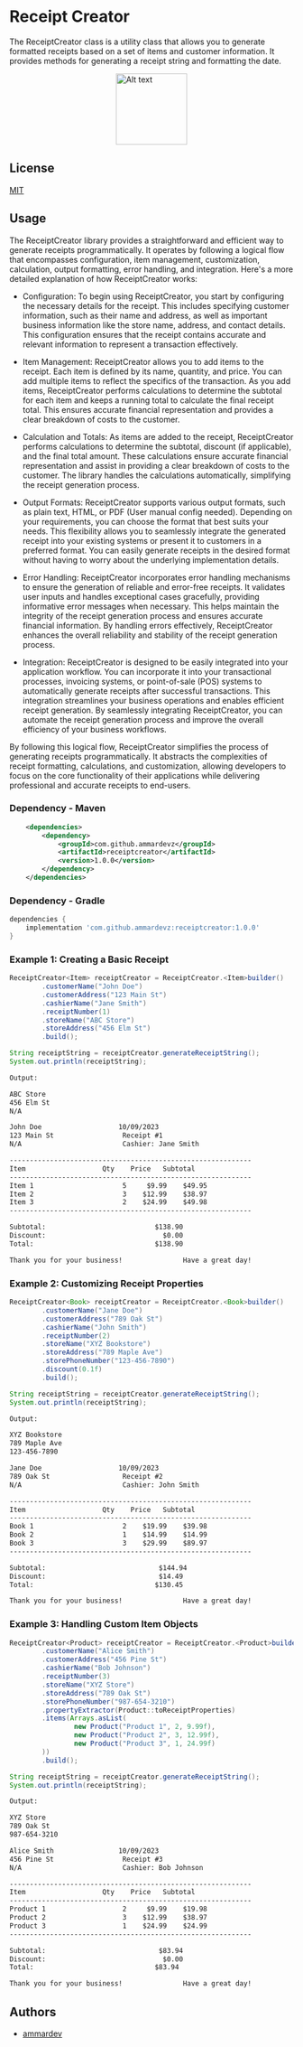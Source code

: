 # Receipt Creator
The ReceiptCreator class is a utility class that allows you to generate formatted receipts based on a set of items and customer information. It provides methods for generating a receipt string and formatting the date.

<img src="https://i.imgur.com/YXzpAkk.jpg" alt="Alt text" width="126" style="display: block; margin: auto;">


## License

[MIT](https://github.com/ammardevz/ReceiptCreator/blob/master/LICENSE)

## Usage

The ReceiptCreator library provides a straightforward and efficient way to generate receipts programmatically. It operates by following a logical flow that encompasses configuration, item management, customization, calculation, output formatting, error handling, and integration. Here's a more detailed explanation of how ReceiptCreator works:

- Configuration: To begin using ReceiptCreator, you start by configuring the necessary details for the receipt. This includes specifying customer information, such as their name and address, as well as important business information like the store name, address, and contact details. This configuration ensures that the receipt contains accurate and relevant information to represent a transaction effectively.

- Item Management: ReceiptCreator allows you to add items to the receipt. Each item is defined by its name, quantity, and price. You can add multiple items to reflect the specifics of the transaction. As you add items, ReceiptCreator performs calculations to determine the subtotal for each item and keeps a running total to calculate the final receipt total. This ensures accurate financial representation and provides a clear breakdown of costs to the customer.

- Calculation and Totals: As items are added to the receipt, ReceiptCreator performs calculations to determine the subtotal, discount (if applicable), and the final total amount. These calculations ensure accurate financial representation and assist in providing a clear breakdown of costs to the customer. The library handles the calculations automatically, simplifying the receipt generation process.

- Output Formats: ReceiptCreator supports various output formats, such as plain text, HTML, or PDF (User manual config needed). Depending on your requirements, you can choose the format that best suits your needs. This flexibility allows you to seamlessly integrate the generated receipt into your existing systems or present it to customers in a preferred format. You can easily generate receipts in the desired format without having to worry about the underlying implementation details.

- Error Handling: ReceiptCreator incorporates error handling mechanisms to ensure the generation of reliable and error-free receipts. It validates user inputs and handles exceptional cases gracefully, providing informative error messages when necessary. This helps maintain the integrity of the receipt generation process and ensures accurate financial information. By handling errors effectively, ReceiptCreator enhances the overall reliability and stability of the receipt generation process.

- Integration: ReceiptCreator is designed to be easily integrated into your application workflow. You can incorporate it into your transactional processes, invoicing systems, or point-of-sale (POS) systems to automatically generate receipts after successful transactions. This integration streamlines your business operations and enables efficient receipt generation. By seamlessly integrating ReceiptCreator, you can automate the receipt generation process and improve the overall efficiency of your business workflows.

By following this logical flow, ReceiptCreator simplifies the process of generating receipts programmatically. It abstracts the complexities of receipt formatting, calculations, and customization, allowing developers to focus on the core functionality of their applications while delivering professional and accurate receipts to end-users.

### Dependency - Maven
```xml
    <dependencies>
        <dependency>
            <groupId>com.github.ammardevz</groupId>
            <artifactId>receiptcreator</artifactId>
            <version>1.0.0</version>
        </dependency>
    </dependencies>
```

### Dependency - Gradle
```groovy
dependencies {
    implementation 'com.github.ammardevz:receiptcreator:1.0.0'
}
```


### Example 1: Creating a Basic Receipt
```java
ReceiptCreator<Item> receiptCreator = ReceiptCreator.<Item>builder()
        .customerName("John Doe")
        .customerAddress("123 Main St")
        .cashierName("Jane Smith")
        .receiptNumber(1)
        .storeName("ABC Store")
        .storeAddress("456 Elm St")
        .build();

String receiptString = receiptCreator.generateReceiptString();
System.out.println(receiptString);
```
```apache
Output:

ABC Store
456 Elm St
N/A

John Doe                   10/09/2023
123 Main St                 Receipt #1
N/A                         Cashier: Jane Smith

------------------------------------------------------------
Item                   Qty    Price   Subtotal
------------------------------------------------------------
Item 1                      5     $9.99    $49.95
Item 2                      3    $12.99    $38.97
Item 3                      2    $24.99    $49.98
------------------------------------------------------------

Subtotal:                           $138.90
Discount:                             $0.00
Total:                              $138.90

Thank you for your business!               Have a great day!
```
### Example 2: Customizing Receipt Properties
```java
ReceiptCreator<Book> receiptCreator = ReceiptCreator.<Book>builder()
        .customerName("Jane Doe")
        .customerAddress("789 Oak St")
        .cashierName("John Smith")
        .receiptNumber(2)
        .storeName("XYZ Bookstore")
        .storeAddress("789 Maple Ave")
        .storePhoneNumber("123-456-7890")
        .discount(0.1f)
        .build();

String receiptString = receiptCreator.generateReceiptString();
System.out.println(receiptString);
```
```apache
Output:

XYZ Bookstore
789 Maple Ave
123-456-7890

Jane Doe                   10/09/2023
789 Oak St                  Receipt #2
N/A                         Cashier: John Smith

------------------------------------------------------------
Item                   Qty    Price   Subtotal
------------------------------------------------------------
Book 1                      2    $19.99    $39.98
Book 2                      1    $14.99    $14.99
Book 3                      3    $29.99    $89.97
------------------------------------------------------------

Subtotal:                            $144.94
Discount:                            $14.49
Total:                              $130.45

Thank you for your business!               Have a great day!
```

### Example 3: Handling Custom Item Objects
```java
ReceiptCreator<Product> receiptCreator = ReceiptCreator.<Product>builder()
        .customerName("Alice Smith")
        .customerAddress("456 Pine St")
        .cashierName("Bob Johnson")
        .receiptNumber(3)
        .storeName("XYZ Store")
        .storeAddress("789 Oak St")
        .storePhoneNumber("987-654-3210")
        .propertyExtractor(Product::toReceiptProperties)
        .items(Arrays.asList(
                new Product("Product 1", 2, 9.99f),
                new Product("Product 2", 3, 12.99f),
                new Product("Product 3", 1, 24.99f)
        ))
        .build();

String receiptString = receiptCreator.generateReceiptString();
System.out.println(receiptString);
```

```apache
Output:

XYZ Store
789 Oak St
987-654-3210

Alice Smith                10/09/2023
456 Pine St                 Receipt #3
N/A                         Cashier: Bob Johnson

------------------------------------------------------------
Item                   Qty    Price   Subtotal
------------------------------------------------------------
Product 1                   2     $9.99    $19.98
Product 2                   3    $12.99    $38.97
Product 3                   1    $24.99    $24.99
------------------------------------------------------------

Subtotal:                            $83.94
Discount:                             $0.00
Total:                              $83.94

Thank you for your business!               Have a great day!
```


## Authors

- [ammardev](https://www.github.com/ammardevz)

